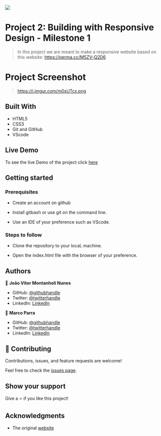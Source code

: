 ![](https://img.shields.io/badge/Microverse-blueviolet)

# Project 2: Building with Responsive Design - Milestone 1

> In this project we are meant to make a responsive website based on this website: https://perma.cc/M5ZV-Q2D6

# Project Screenshot

> https://i.imgur.com/m0sUTcx.png

## Built With

- HTML5
- CSS3
- Git and GitHub
- VScode

## Live Demo

To see the live Demo of the project click [here](https://jmontanholi.github.io/ProjectTwoMicroverse/)

## Getting started

### Prerequisites

- Create an account on github

- Install gitbash or use git on the command line.
 
- Use an IDE of your preference such as VScode.

### Steps to follow

- Clone the repository to your locaL machine.

- Open the index.html file with the browser of your preference.

## Authors

👤 **João Vítor Montanholi Nunes**

- GitHub: [@githubhandle](https://github.com/githubhandle)
- Twitter: [@twitterhandle](https://twitter.com/twitterhandle)
- LinkedIn: [LinkedIn](https://linkedin.com/linkedinhandle)

👤 **Marco Parra**

- GitHub: [@githubhandle](https://github.com/githubhandle)
- Twitter: [@twitterhandle](https://twitter.com/twitterhandle)
- LinkedIn: [LinkedIn](https://linkedin.com/linkedinhandle)

## 🤝 Contributing

Contributions, issues, and feature requests are welcome!

Feel free to check the [issues page](https://github.com/jmontanholi/ProjectTwoMicroverse/issues).

## Show your support

Give a ⭐️ if you like this project!

## Acknowledgments

- The original [website](https://thenextweb.com/)
